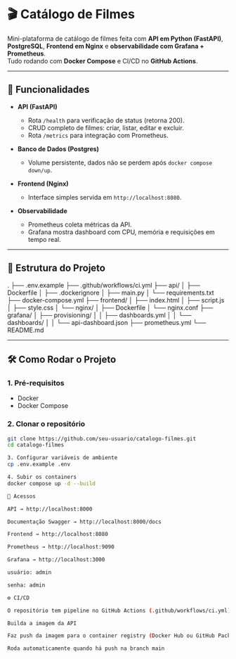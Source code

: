 # 🎬 Catálogo de Filmes

Mini-plataforma de catálogo de filmes feita com **API em Python (FastAPI)**, **PostgreSQL**, **Frontend em Nginx** e **observabilidade com Grafana + Prometheus**.  
Tudo rodando com **Docker Compose** e CI/CD no **GitHub Actions**.

---

## 🚀 Funcionalidades

- **API (FastAPI)**  
  - Rota `/health` para verificação de status (retorna 200).  
  - CRUD completo de filmes: criar, listar, editar e excluir.  
  - Rota `/metrics` para integração com Prometheus.  

- **Banco de Dados (Postgres)**  
  - Volume persistente, dados não se perdem após `docker compose down/up`.  

- **Frontend (Nginx)**  
  - Interface simples servida em `http://localhost:8080`.  

- **Observabilidade**  
  - Prometheus coleta métricas da API.  
  - Grafana mostra dashboard com CPU, memória e requisições em tempo real.  

---

## 📂 Estrutura do Projeto

.
├── .env.example
├── .github/workflows/ci.yml
├── api/
│ ├── Dockerfile
│ ├── .dockerignore
│ ├── main.py
│ └── requirements.txt
├── docker-compose.yml
├── frontend/
│ ├── index.html
│ ├── script.js
│ ├── style.css
│ └── nginx/
│ ├── Dockerfile
│ └── nginx.conf
├── grafana/
│ ├── provisioning/
│ │ ├── dashboards.yml
│ │ └── dashboards/
│ │ └── api-dashboard.json
├── prometheus.yml
└── README.md


---

## 🛠 Como Rodar o Projeto

### 1. Pré-requisitos
- Docker  
- Docker Compose  

### 2. Clonar o repositório
```bash
git clone https://github.com/seu-usuario/catalogo-filmes.git
cd catalogo-filmes

3. Configurar variáveis de ambiente
cp .env.example .env

4. Subir os containers
docker compose up -d --build

🔎 Acessos

API → http://localhost:8000

Documentação Swagger → http://localhost:8000/docs

Frontend → http://localhost:8080

Prometheus → http://localhost:9090

Grafana → http://localhost:3000

usuário: admin

senha: admin

⚙️ CI/CD

O repositório tem pipeline no GitHub Actions (.github/workflows/ci.yml) que:

Builda a imagem da API

Faz push da imagem para o container registry (Docker Hub ou GitHub Packages)

Roda automaticamente quando há push na branch main